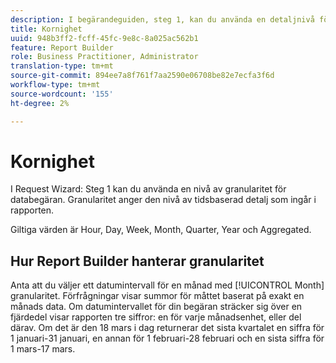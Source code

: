 ```yaml
---
description: I begärandeguiden, steg 1, kan du använda en detaljnivå för databegäran. Granularitet anger den nivå av tidsbaserad detalj som ingår i rapporten.
title: Kornighet
uuid: 948b3ff2-fcff-45fc-9e8c-8a025ac562b1
feature: Report Builder
role: Business Practitioner, Administrator
translation-type: tm+mt
source-git-commit: 894ee7a8f761f7aa2590e06708be82e7ecfa3f6d
workflow-type: tm+mt
source-wordcount: '155'
ht-degree: 2%

---
```



# Kornighet

I Request Wizard: Steg 1 kan du använda en nivå av granularitet för databegäran. Granularitet anger den nivå av tidsbaserad detalj som ingår i rapporten.

Giltiga värden är Hour, Day, Week, Month, Quarter, Year och Aggregated.

## Hur Report Builder hanterar granularitet

Anta att du väljer ett datumintervall för en månad med [!UICONTROL Month] granularitet. Förfrågningar visar summor för måttet baserat på exakt en månads data. Om datumintervallet för din begäran sträcker sig över en fjärdedel visar rapporten tre siffror: en för varje månadsenhet, eller del därav. Om det är den 18 mars i dag returnerar det sista kvartalet en siffra för 1 januari-31 januari, en annan för 1 februari-28 februari och en sista siffra för 1 mars-17 mars.
